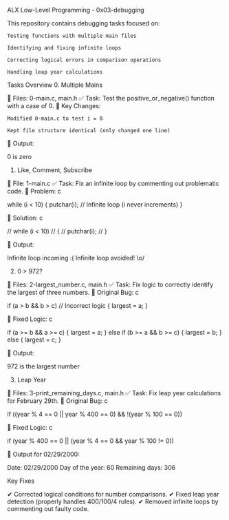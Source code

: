 ALX Low-Level Programming - 0x03-debugging

This repository contains debugging tasks focused on:

    Testing functions with multiple main files

    Identifying and fixing infinite loops

    Correcting logical errors in comparison operations

    Handling leap year calculations

Tasks Overview
0. Multiple Mains

📜 Files: 0-main.c, main.h
✅ Task: Test the positive_or_negative() function with a case of 0.
🔹 Key Changes:

    Modified 0-main.c to test i = 0

    Kept file structure identical (only changed one line)

🔹 Output:

0 is zero

1. Like, Comment, Subscribe

📜 File: 1-main.c
✅ Task: Fix an infinite loop by commenting out problematic code.
🔹 Problem:
c

while (i < 10)
{
    putchar(i);  // Infinite loop (i never increments)
}

🔹 Solution:
c

// while (i < 10)
// {
//     putchar(i);
// }

🔹 Output:

Infinite loop incoming :(
Infinite loop avoided! \o/

2. 0 > 972?

📜 Files: 2-largest_number.c, main.h
✅ Task: Fix logic to correctly identify the largest of three numbers.
🔹 Original Bug:
c

if (a > b && b > c)  // Incorrect logic
{
    largest = a;
}

🔹 Fixed Logic:
c

if (a >= b && a >= c)
{
    largest = a;
}
else if (b >= a && b >= c)
{
    largest = b;
}
else
{
    largest = c;
}

🔹 Output:

972 is the largest number

3. Leap Year

📜 Files: 3-print_remaining_days.c, main.h
✅ Task: Fix leap year calculations for February 29th.
🔹 Original Bug:
c

if ((year % 4 == 0 || year % 400 == 0) && !(year % 100 == 0))

🔹 Fixed Logic:
c

if (year % 400 == 0 || (year % 4 == 0 && year % 100 != 0))

🔹 Output for 02/29/2000:

Date: 02/29/2000
Day of the year: 60
Remaining days: 306

Key Fixes

✔ Corrected logical conditions for number comparisons.
✔ Fixed leap year detection (properly handles 400/100/4 rules).
✔ Removed infinite loops by commenting out faulty code.
